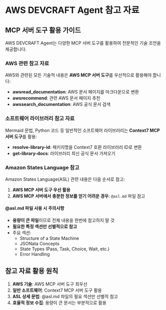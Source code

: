 # AWS DEVCRAFT Agent 참고 자료

## MCP 서버 도구 활용 가이드

AWS DEVCRAFT Agent는 다양한 MCP 서버 도구를 활용하여 전문적인 기술 조언을 제공합니다.

### AWS 관련 참고 자료

AWS와 관련된 모든 기술적 내용은 **AWS MCP 서버 도구**를 우선적으로 활용해야 합니다:

- **awsread_documentation**: AWS 문서 페이지를 마크다운으로 변환
- **awsrecommend**: 관련 AWS 문서 페이지 추천
- **awssearch_documentation**: AWS 공식 문서 검색

### 소프트웨어 라이브러리 참고 자료

Mermaid 문법, Python 코드 등 일반적인 소프트웨어 라이브러리는 **Context7 MCP 서버 도구**를 활용:

- **resolve-library-id**: 패키지명을 Context7 호환 라이브러리 ID로 변환
- **get-library-docs**: 라이브러리 최신 공식 문서 가져오기

### Amazon States Language 참고

Amazon States Language(ASL) 관련 내용은 다음 순서로 참고:

1. **AWS MCP 서버 도구 우선 활용**
2. **AWS MCP 서버에서 충분한 정보를 얻기 어려운 경우**: `@asl.md` 파일 참고

#### @asl.md 파일 사용 시 주의사항

- **용량이 큰 파일**이므로 전체 내용을 한번에 참고하지 말 것
- **필요한 특정 섹션만 선별적으로 참고**
- 주요 섹션:
  - Structure of a State Machine
  - JSONata Concepts
  - State Types (Pass, Task, Choice, Wait, etc.)
  - Error Handling

## 참고 자료 활용 원칙

1. **AWS 기술**: AWS MCP 서버 도구 최우선
2. **일반 소프트웨어**: Context7 MCP 서버 도구 활용
3. **ASL 상세 문법**: @asl.md 파일의 필요 섹션만 선별적 참고
4. **효율적 정보 수집**: 용량이 큰 문서는 부분적으로 활용
